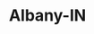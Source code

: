 ---
title: Albany-IN
slug: albany-in
f_state:
- cms/state/indiana.md
f_locations:
- cms/payday-loan/caseys-check-advance-6108.md
- cms/payday-loan/cash-mart-7853.md
- cms/payday-loan/cash-mart-7886.md
- cms/payday-loan/cash-tyme-8863.md
- cms/payday-loan/cash-tyme-8866.md
- cms/payday-loan/cashland-9139.md
- cms/payday-loan/casino-cash-9492.md
- cms/payday-loan/casino-cash-9493.md
- cms/payday-loan/check-into-cash-11827.md
- cms/payday-loan/check-into-cash-11865.md
- cms/payday-loan/check-into-cash-indiana-llc-13162.md
updated-on: '2024-05-30T13:41:28.615Z'
created-on: '2024-05-30T13:41:28.615Z'
published-on: '2024-05-30T13:54:32.469Z'
f_city: Albany
layout: '[city].html'
tags: city
---